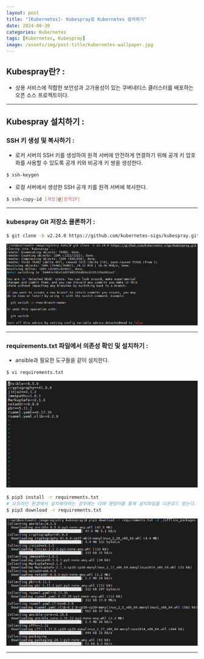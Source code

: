 ```yaml
---
layout: post
title: "[Kubernetes]- Kubespray로 Kubernetes 설치하기"
date: 2024-08-30
categories: Kubernetes
tags: [Kubernetes, Kubespray]
image: /assets/img/post-title/kubernetes-wallpaper.jpg
---
```


## Kubespray란? :
- 상용 서비스에 적합한 보안성과 고가용성이 있는 쿠버네티스 클러스터를 배포하는 오픈 소스 프로젝트이다.

* * *

## Kubespray 설치하기 :
### SSH 키 생성 및 복사하기 :
- 로커 서버의 SSH 키를 생성하여 원격 서버에 안전하게 연결하기 위해 공개 키 암호화를 사용할 수 있도록 공개 키와 비공개 키 쌍을 생성한다.

```bash
$ ssh-keygen
```

- 로컬 서버에서 생성한 SSH 공개 키를 원격 서버에 복사한다.

```bash
$ ssh-copy-id [계정]@[원격IP]
```

* * *

### kubespray Git 저장소 클론하기 :

```bash
$ git clone -b v2.24.0 https://github.com/kubernetes-sigs/kubespray.git
```

[![kubespray Git 저장소 클론](/assets/img/post/kubespray/kubespray%20Git%20저장소%20클론.png)](/assets/img/post/kubespray/kubespray%20Git%20저장소%20클론.png)

* * *

### requirements.txt 파일에서 의존성 확인 및 설치하기 :
- ansible과 필요한 도구들을 같이 설치한다.

```bash
$ vi requirements.txt
```

[![requirements.txt 파일에서 의존성 확인](/assets/img/post/kubespray/requirements.txt%20파일에서%20의존성%20확인.png)](/assets/img/post/kubespray/requirements.txt%20파일에서%20의존성%20확인.png)

```bash
$ pip3 install -r requirements.txt
# 오프라인 환경에서 설치해야하는 경우에는 아래 명령어를 통해 설치파일을 다운로드 받는다.
$ pip3 download -r requirements.txt
```

[![requirements.txt 파일에서 의존성 설치](/assets/img/post/kubespray/requirements.txt%20파일에서%20의존성%20설치.png)](/assets/img/post/kubespray/requirements.txt%20파일에서%20의존성%20설치.png)

* * *